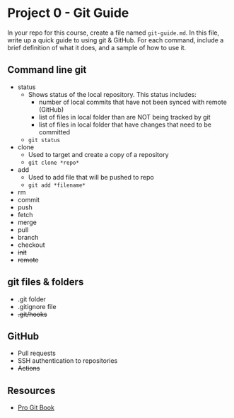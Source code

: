 # Project 0 - Git Guide

In your repo for this course, create a file named `git-guide.md`. In this file, write up a quick guide to using git & GitHub. For each command, include a brief definition of what it does, and a sample of how to use it.

## Command line git

- status
  - Shows status of the local repository. This status includes:
    - number of local commits that have not been synced with remote (GitHub)
    - list of files in local folder than are NOT being tracked by git
    - list of files in local folder that have changes that need to be committed
  - `git status`
- clone
  - Used to target and create a copy of a repository
  - `git clone *repo*`
- add
  - Used to add file that will be pushed to repo
  - `git add *filename*` 
- rm
- commit
- push
- fetch
- merge
- pull
- branch
- checkout
- ~~init~~
- ~~remote~~

## git files & folders

- .git folder
- .gitignore file
- ~~.git/hooks~~

## GitHub

- Pull requests
- SSH authentication to repositories
- ~~Actions~~

## Resources

- [Pro Git Book](https://git-scm.com/book/en/v2)
